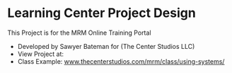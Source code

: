 # Learning Center Project Design
This Project is for the MRM Online Training Portal
- Developed by Sawyer Bateman for (The Center Studios LLC)
- View Project at:
- Class Example: www.thecenterstudios.com/mrm/class/using-systems/


